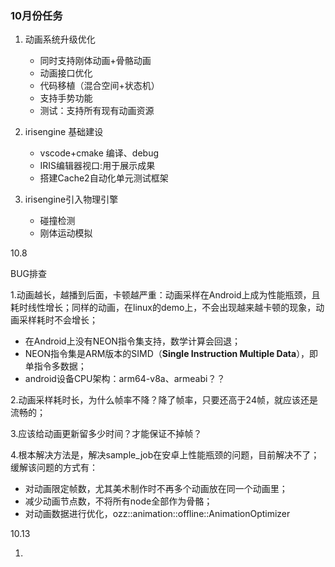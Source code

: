 ### 10月份任务

1. 动画系统升级优化
   - 同时支持刚体动画+骨骼动画
   - 动画接口优化
   - 代码移植（混合空间+状态机）
   - 支持手势功能
   - 测试：支持所有现有动画资源
2. irisengine 基础建设

   - vscode+cmake 编译、debug 
   - IRIS编辑器视口:用于展示成果
   - 搭建Cache2自动化单元测试框架
3. irisengine引入物理引擎
   - 碰撞检测
   - 刚体运动模拟

10.8



BUG排查

1.动画越长，越播到后面，卡顿越严重：动画采样在Android上成为性能瓶颈，且耗时线性增长；同样的动画，在linux的demo上，不会出现越来越卡顿的现象，动画采样耗时不会增长；

- 在Android上没有NEON指令集支持，数学计算会回退；
- NEON指令集是ARM版本的SIMD（**Single Instruction Multiple Data**），即单指令多数据；
- android设备CPU架构：arm64-v8a、armeabi？？

2.动画采样耗时长，为什么帧率不降？降了帧率，只要还高于24帧，就应该还是流畅的；

3.应该给动画更新留多少时间？才能保证不掉帧？

4.根本解决方法是，解决sample_job在安卓上性能瓶颈的问题，目前解决不了；缓解该问题的方式有：

- 对动画限定帧数，尤其美术制作时不再多个动画放在同一个动画里；
- 减少动画节点数，不将所有node全部作为骨骼；
- 对动画数据进行优化，ozz::animation::offline::AnimationOptimizer

10.13

1. 